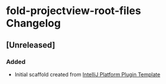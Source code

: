 <!-- Keep a Changelog guide -> https://keepachangelog.com -->

# fold-projectview-root-files Changelog

## [Unreleased]
### Added
- Initial scaffold created from [IntelliJ Platform Plugin Template](https://github.com/JetBrains/intellij-platform-plugin-template)
